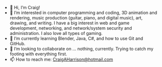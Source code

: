 - 👋 Hi, I’m Craig!
- 👀 I’m interested in computer programming and coding, 3D animation and rendering, music production (guitar, piano, and digital music), art, drawing, and writing.
  I have a big interest in web and game development, networking, and network/system security and administration. I also love all types of gaming.
- 🌱 I’m currently learning Blender, Java, C#, and how to use Git and GitHub.
- 💞️ I’m looking to collaborate on ... nothing, currently. Trying to catch my footing with everything first.
- 📫 How to reach me: CraigAHarrison@hotmail.com

<!---
CraigAHarrison/CraigAHarrison is a ✨ special ✨ repository because its `README.md` (this file) appears on your GitHub profile.
You can click the Preview link to take a look at your changes.
--->
